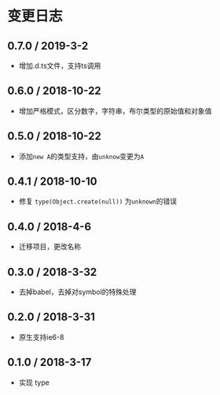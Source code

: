 # 变更日志

## 0.7.0 / 2019-3-2

- 增加.d.ts文件，支持ts调用

## 0.6.0 / 2018-10-22

- 增加严格模式，区分数字，字符串，布尔类型的原始值和对象值

## 0.5.0 / 2018-10-22

- 添加`new A`的类型支持，由`unknow`变更为`A`

## 0.4.1 / 2018-10-10

- 修复 `type(Object.create(null))` 为`unknown`的错误

## 0.4.0 / 2018-4-6

- 迁移项目，更改名称

## 0.3.0 / 2018-3-32

- 去掉babel，去掉对symbol的特殊处理

## 0.2.0 / 2018-3-31

- 原生支持ie6-8 

## 0.1.0 / 2018-3-17

- 实现 type
